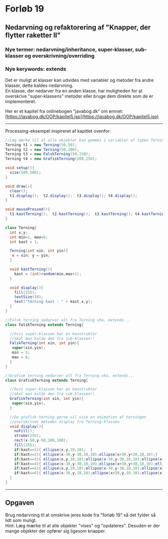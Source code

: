 # Forløb 19
## Nedarvning og refaktorering af "Knapper, der flytter raketter II"

### Nye termer: nedarvning/inheritance, super-klasser, sub-klasser og overskrivning/overriding
### Nye kerywords: extends

Det er muligt at klasser kan udvides med variabler og metoder fra andre klasser, dette kaldes nedarvning.     
En klasse, der nedarver fra en anden klasse, har muligheden for at overskrive "super-klassens" metoder eller bruge dem direkte som de er implementeret.

Her er et kapitel fra onlinebogen "javabog.dk" om emnet:
[https://javabog.dk/OOP/kapitel5.jsp](https://javabog.dk/OOP/kapitel5.jsp)

-------------------------------------------------------------------------

Processing-eksempel inspireret af kapitlet ovenfor:

```java
//Læg mærke til at alle objekter kan gemmes i variabler af typen Terning, fordi de nedarver fra Terning!!
Terning t1 = new Terning(50,50);
Terning t2 = new Terning(50,100);
Terning t3 = new FalskTerning(50,150);
Terning t4 = new GrafiskTerning(200,250);

void setup(){
  size(500,500);  
}

void draw(){
  clear();
  t1.display();  t2.display();  t3.display(); t4.display();
}

void mousePressed(){
  t1.kastTerning();  t2.kastTerning();  t3.kastTerning(); t4.kastTerning();
}

```

```java
class Terning{
  int x,y;
  int min=1, max=6;
  int kast = 1;

  Terning(int xin, int yin){
   x = xin; y = yin;
  }

  void kastTerning(){
    kast = (int)random(min,max+1);
  }

  void display(){
    fill(255);
    textSize(18);
    text("terning kast : " + kast,x,y);
  }
}
```

```java
//Falsk terning nedarver alt fra Terning vha. extends...
class FalskTerning extends Terning{

  //hvis super-klassen har en konstruktor
  //skal man kalde den fra sub-klassen!!
  FalskTerning(int xin, int yin){
   super(xin,yin);
   min = 5;
   max = 6;
  }
}
```


```java
//Grafisk terning nedarver alt fra Terning vha. extends...
class GrafiskTerning extends Terning{

  //hvis super-klassen har en konstruktor
  //skal man kalde den fra sub-klassen!!
  GrafiskTerning(int xin, int yin){
   super(xin,yin);
  }

  //Da grafisk-terning gerne vil vise en animation af terningen
  //overskrives metoden display fra Terning-klassen
  void display(){
    noFill();
    stroke(255);
    rect(x-50,y-50,100,100);
    fill(255);
    if(kast==1){ ellipse(x,y,10,10);  }
    if(kast==2){ ellipse(x-30,y-30,10,10);ellipse(x+30,y+30,10,10);}
    if(kast==3){ ellipse(x,y,10,10);ellipse(x-30,y-30,10,10);ellipse(x+30,y+30,10,10);}
    if(kast==4){ ellipse(x-30,y-30,10,10);ellipse(x+30,y+30,10,10);ellipse(x+30,y-30,10,10); ellipse(x-30,y+30,10,10);}
    if(kast==5){ ellipse(x,y,10,10);ellipse(x-30,y-30,10,10);ellipse(x+30,y+30,10,10);ellipse(x+30,y-30,10,10); ellipse(x-30,y+30,10,10);}
    if(kast==6){ ellipse(x-30,y,10,10);ellipse(x+30,y,10,10);ellipse(x-30,y-30,10,10);ellipse(x+30,y+30,10,10);ellipse(x+30,y-30,10,10); ellipse(x-30,y+30,10,10);}
  }
}
```

--------------------------------------------------------------------------

## Opgaven

Brug nedarvning til at omskrive jeres kode fra "forløb 19" så det fylder så lidt som muligt.  
Hint: Læg mærke til at alle objekter "vises" og "opdateres". Desuden er der mange objekter der opfører sig ligesom knapper.
